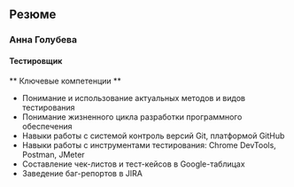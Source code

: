 ## Резюме

### Анна Голубева

#### Тестировщик

** Ключевые компетенции **

- Понимание и использование актуальных методов и видов тестирования
- Понимание жизненного цикла разработки программного обеспечения
- Навыки работы с системой контроль версий Git, платформой GitHub
- Навыки работы с инструментами тестирования: Chrome DevTools, Postman, JMeter 
- Составление чек-листов и тест-кейсов в Google-таблицах
- Заведение баг-репортов в JIRA
